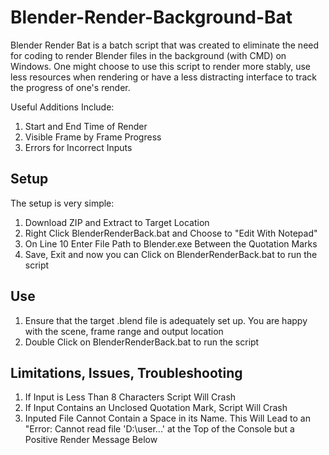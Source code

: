 # Blender-Render-Background-Bat
Blender Render Bat is a batch script that was created to eliminate the need for coding to render Blender files in the background (with CMD) on Windows. One might choose to use this script to render more stably, use less resources when rendering or have a less distracting interface to track the progress of one's render.

Useful Additions Include: 
1. Start and End Time of Render
2. Visible Frame by Frame Progress
3. Errors for Incorrect Inputs

## Setup

The setup is very simple:
1. Download ZIP and Extract to Target Location
2. Right Click BlenderRenderBack.bat and Choose to "Edit With Notepad"
3. On Line 10 Enter File Path to Blender.exe Between the Quotation Marks
4. Save, Exit and now you can Click on BlenderRenderBack.bat to run the script

## Use

1. Ensure that the target .blend file is adequately set up. You are happy with the scene, frame range and output location
2. Double Click on BlenderRenderBack.bat to run the script


## Limitations, Issues, Troubleshooting
1. If Input is Less Than 8 Characters Script Will Crash
2. If Input Contains an Unclosed Quotation Mark, Script Will Crash
3. Inputed File Cannot Contain a Space in its Name. 
  This Will Lead to an "Error: Cannot read file 'D:\user...' at the Top of the Console
  but a Positive Render Message Below

